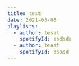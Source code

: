 ```yaml
---
title: test
date: 2021-03-05
playlists:
  - author: tesat
    spotifyId: asdsda
  - author: teast
    spotifyId: dsasd
---
```

